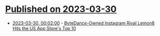 # [Published on 2023-03-30](index.md)

* [2023-03-30, 00:02:00](https://tech.slashdot.org/story/23/03/29/214255/bytedance-owned-instagram-rival-lemon8-hits-the-us-app-stores-top-10?utm_source=rss1.0mainlinkanon&utm_medium=feed) - [ByteDance-Owned Instagram Rival Lemon8 Hits the US App Store's Top 10](https://tech.slashdot.org/story/23/03/29/214255/bytedance-owned-instagram-rival-lemon8-hits-the-us-app-stores-top-10?utm_source=rss1.0mainlinkanon&utm_medium=feed)
